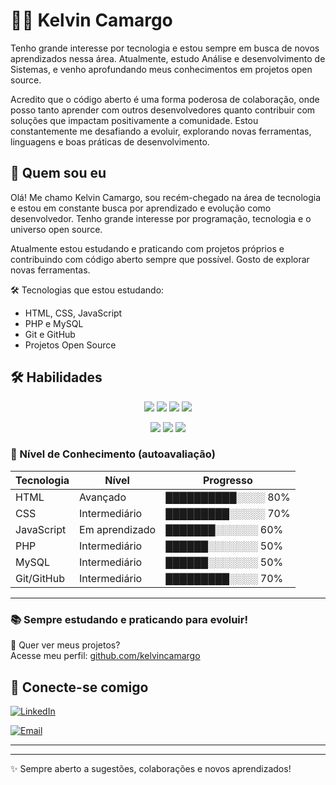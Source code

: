 
# 👨‍💻 Kelvin Camargo

Tenho grande interesse por tecnologia e estou sempre em busca de novos aprendizados nessa área. Atualmente, estudo Análise e desenvolvimento de Sistemas, e venho aprofundando meus conhecimentos em projetos open source. 

Acredito que o código aberto é uma forma poderosa de colaboração, onde posso tanto aprender com outros desenvolvedores quanto contribuir com soluções que impactam positivamente a comunidade. Estou constantemente me desafiando a evoluir, explorando novas ferramentas, linguagens e boas práticas de desenvolvimento.


## 👋 Quem sou eu

Olá! Me chamo Kelvin Camargo, sou recém-chegado na área de tecnologia e estou em constante busca por aprendizado e evolução como desenvolvedor. Tenho grande interesse por programação, tecnologia e o universo open source.

Atualmente estou estudando e praticando com projetos próprios e contribuindo com código aberto sempre que possível. Gosto de explorar novas ferramentas.

🛠️ Tecnologias que estou estudando:
- HTML, CSS, JavaScript
- PHP e MySQL
- Git e GitHub
- Projetos Open Source

## 🛠️ Habilidades

<p align="center">
  <img src="https://img.shields.io/badge/HTML5-E34F26?style=for-the-badge&logo=html5&logoColor=fff" />
  <img src="https://img.shields.io/badge/CSS3-1572B6?style=for-the-badge&logo=css3&logoColor=fff" />
  <img src="https://img.shields.io/badge/JavaScript-F7DF1E?style=for-the-badge&logo=javascript&logoColor=000" />
  <img src="https://img.shields.io/badge/PHP-777BB4?style=for-the-badge&logo=php&logoColor=fff" />
</p>

<p align="center">
  <img src="https://img.shields.io/badge/MySQL-4479A1?style=for-the-badge&logo=mysql&logoColor=fff" />
  <img src="https://img.shields.io/badge/Git-F05032?style=for-the-badge&logo=git&logoColor=fff" />
  <img src="https://img.shields.io/badge/GitHub-000?style=for-the-badge&logo=github&logoColor=fff" />
</p>



### 🧠 Nível de Conhecimento (autoavaliação)

| Tecnologia | Nível        | Progresso         |
|------------|--------------|-------------------|
| HTML       | Avançado | ██████████░░░░ 80% |
| CSS        | Intermediário | █████████░░░░░ 70% |
| JavaScript | Em aprendizado | ███████░░░░░░ 60% |
| PHP        | Intermediário   | ██████░░░░░░░ 50% |
| MySQL      | Intermediário  | ██████░░░░░░░ 50% |
| Git/GitHub | Intermediário | █████████░░░░ 70% |

---

### 📚 Sempre estudando e praticando para evoluir!



🚀 Quer ver meus projetos?  
Acesse meu perfil: [github.com/kelvincamargo](https://github.com/kelvincamargo)

## 🤝 Conecte-se comigo

[![LinkedIn](https://img.shields.io/badge/LinkedIn-0077B5?style=for-the-badge&logo=linkedin&logoColor=fff)](www.linkedin.com/in/kelvin-camargo-18bb48238)

[![Email](https://img.shields.io/badge/E--mail-D14836?style=for-the-badge&logo=gmail&logoColor=fff)](mailto:kelvincamargo056@gmail.com)

---

---
✨ Sempre aberto a sugestões, colaborações e novos aprendizados!

